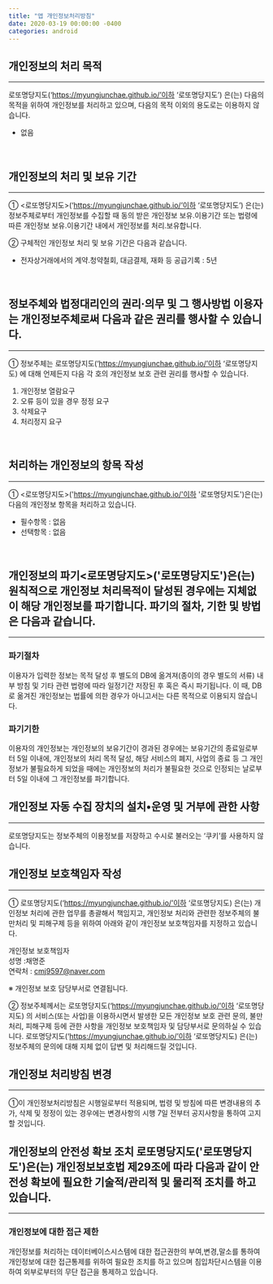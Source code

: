 ```yaml
---
title: "앱 개인정보처리방침"
date: 2020-03-19 00:00:00 -0400
categories: android
---
```

## 개인정보의 처리 목적 
---
로또명당지도(‘https://myungjunchae.github.io/’이하 ‘로또명당지도’) 은(는) 다음의 목적을 위하여 개인정보를 처리하고 있으며, 다음의 목적 이외의 용도로는 이용하지 않습니다.

- 없음
<br>

## 개인정보의 처리 및 보유 기간
---
① <로또명당지도>(‘https://myungjunchae.github.io/’이하 ‘로또명당지도’) 은(는) 정보주체로부터 개인정보를 수집할 때 동의 받은 개인정보 보유․이용기간 또는 법령에 따른 개인정보 보유․이용기간 내에서 개인정보를 처리․보유합니다.

② 구체적인 개인정보 처리 및 보유 기간은 다음과 같습니다.

- 전자상거래에서의 계약․청약철회, 대금결제, 재화 등 공급기록 : 5년
<br>

## 정보주체와 법정대리인의 권리·의무 및 그 행사방법 이용자는 개인정보주체로써 다음과 같은 권리를 행사할 수 있습니다.
---
① 정보주체는 로또명당지도(‘https://myungjunchae.github.io/’이하 ‘로또명당지도) 에 대해 언제든지 다음 각 호의 개인정보 보호 관련 권리를 행사할 수 있습니다.

1. 개인정보 열람요구
2. 오류 등이 있을 경우 정정 요구
3. 삭제요구
4. 처리정지 요구
<br>

## 처리하는 개인정보의 항목 작성
---
① <로또명당지도>('https://myungjunchae.github.io/'이하 '로또명당지도')은(는) 다음의 개인정보 항목을 처리하고 있습니다.

- 필수항목 : 없음
- 선택항목 : 없음
<br>

## 개인정보의 파기<로또명당지도>('로또명당지도')은(는) 원칙적으로 개인정보 처리목적이 달성된 경우에는 지체없이 해당 개인정보를 파기합니다. 파기의 절차, 기한 및 방법은 다음과 같습니다.
---

### 파기절차
이용자가 입력한 정보는 목적 달성 후 별도의 DB에 옮겨져(종이의 경우 별도의 서류) 내부 방침 및 기타 관련 법령에 따라 일정기간 저장된 후 혹은 즉시 파기됩니다. 이 때, DB로 옮겨진 개인정보는 법률에 의한 경우가 아니고서는 다른 목적으로 이용되지 않습니다.

### 파기기한
이용자의 개인정보는 개인정보의 보유기간이 경과된 경우에는 보유기간의 종료일로부터 5일 이내에, 개인정보의 처리 목적 달성, 해당 서비스의 폐지, 사업의 종료 등 그 개인정보가 불필요하게 되었을 때에는 개인정보의 처리가 불필요한 것으로 인정되는 날로부터 5일 이내에 그 개인정보를 파기합니다.
<br>

## 개인정보 자동 수집 장치의 설치•운영 및 거부에 관한 사항
---
로또명당지도는 정보주체의 이용정보를 저장하고 수시로 불러오는 ‘쿠키’를 사용하지 않습니다.
<br>

## 개인정보 보호책임자 작성
---
① 로또명당지도(‘https://myungjunchae.github.io/’이하 ‘로또명당지도) 은(는) 개인정보 처리에 관한 업무를 총괄해서 책임지고, 개인정보 처리와 관련한 정보주체의 불만처리 및 피해구제 등을 위하여 아래와 같이 개인정보 보호책임자를 지정하고 있습니다.

개인정보 보호책임자
<br>
성명 :채명준
<br>
연락처 : cmj9597@naver.com

※ 개인정보 보호 담당부서로 연결됩니다.

② 정보주체께서는 로또명당지도(‘https://myungjunchae.github.io/’이하 ‘로또명당지도) 의 서비스(또는 사업)을 이용하시면서 발생한 모든 개인정보 보호 관련 문의, 불만처리, 피해구제 등에 관한 사항을 개인정보 보호책임자 및 담당부서로 문의하실 수 있습니다. 로또명당지도(‘https://myungjunchae.github.io/’이하 ‘로또명당지도) 은(는) 정보주체의 문의에 대해 지체 없이 답변 및 처리해드릴 것입니다.
<br>

## 개인정보 처리방침 변경
---
①이 개인정보처리방침은 시행일로부터 적용되며, 법령 및 방침에 따른 변경내용의 추가, 삭제 및 정정이 있는 경우에는 변경사항의 시행 7일 전부터 공지사항을 통하여 고지할 것입니다.
<br>

## 개인정보의 안전성 확보 조치 로또명당지도('로또명당지도')은(는) 개인정보보호법 제29조에 따라 다음과 같이 안전성 확보에 필요한 기술적/관리적 및 물리적 조치를 하고 있습니다.
---

### 개인정보에 대한 접근 제한

개인정보를 처리하는 데이터베이스시스템에 대한 접근권한의 부여,변경,말소를 통하여 개인정보에 대한 접근통제를 위하여 필요한 조치를 하고 있으며 침입차단시스템을 이용하여 외부로부터의 무단 접근을 통제하고 있습니다.
<br>